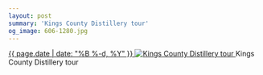 ```yaml
---
layout: post
summary: 'Kings County Distillery tour'
og_image: 606-1280.jpg
---
```


<p>
 <time>
  <a href="/606">
   {{ page.date | date: "%B %-d, %Y" }}
  </a>
 </time>
 <a href="/606">
  <img alt="Kings County Distillery tour" data-taken="2/19/2017" sizes="(min-width: 700px) 50vw, calc(100vw - 2rem)" src="{{ site.assets_url }}/606-640.jpg" srcset="{{ site.assets_url }}/606-320.jpg 320w, {{ site.assets_url }}/606-640.jpg 640w, {{ site.assets_url }}/606-960.jpg 960w, {{ site.assets_url }}/606-1280.jpg 1280w"/>
 </a>
 <span>
  Kings County Distillery tour
 </span>
</p>
